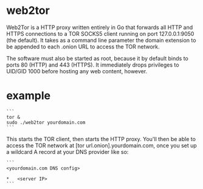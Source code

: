 # web2tor

Web2Tor is a HTTP proxy written entirely in Go that forwards all HTTP and HTTPS connections to a TOR SOCKS5 client running on port 127.0.0.1:9050 (the default).  It takes as a command line parameter the domain extension to be appended to each .onion URL to access the TOR network. 

The software must also be started as root, because it by default binds to ports 80 (HTTP) and 443 (HTTPS).  It immediately drops privileges to UID/GID 1000 before hosting any web content, however.

# example

    ```
    tor &
    sudo ./web2tor yourdomain.com
    ```

This starts the TOR client, then starts the HTTP proxy.  You'll then be able to access the TOR network at [tor url.onion].yourdomain.com, once you set up a wildcard A record at your DNS provider like so:

    ```
    <yourdomain.com DNS config>

    *   <server IP>
    ```

